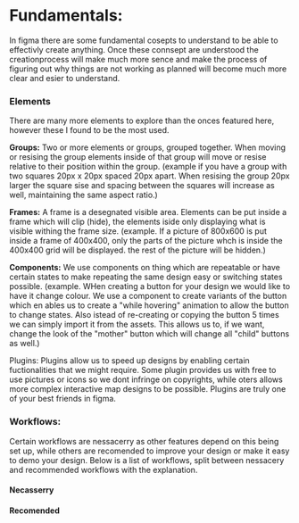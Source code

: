 # Fundamentals:
In figma there are some fundamental cosepts to understand to be able to effectivly create anything. Once these connsept are understood the creationprocess will make much more sence and make the process of figuring out why things are not working as planned will become much more clear and esier to understand.

### Elements 
There are many more elements to explore than the onces featured here, however these I found to be the most used.

**Groups:** Two or more elements or groups, grouped together. When moving or resising the group elements inside of that group will move or resise relative to their position within the group. (example if you have a group with two squares 20px x 20px spaced 20px apart. When resising the group 20px larger the square sise and spacing between the squares will increase as well, maintaining the same aspect ratio.)

**Frames:** A frame is a desegnated visible area. Elements can be put inside a frame which will clip (hide), the elements iside only displaying what is visible withing the frame size. (example. If  a picture of 800x600 is put inside a frame of 400x400, only  the parts of the picture whch is inside the 400x400 grid will be displayed. the rest of the picture will be hidden.)

**Components:** We use components on thing which are repeatable or have certain states to make repeating the same design easy or switching states possible. (example. WHen creating a button for your design we would like to have it change colour. We use a component to create variants of the button which en ables us to create a "while hovering" animation to allow the button to change states. Also istead of re-creating or copying the button 5 times we can simply import it from the assets. This allows us to, if we want, change the look of the "mother" button which will change all "child" buttons as well.)

Plugins: Plugins allow us to speed up designs by enabling certain fuctionalities that we might require. Some plugin provides us with free to use pictures or icons so we dont infringe on copyrights, while oters allows more complex interactive map designs to be possible. Plugins are truly one of your best friends in figma.

### Workflows:
Certain workflows are nessacerry as other features depend on this being set up, while others are recomended to improve your design or make it easy to demo your design. Below is a list of workflows, split between nessacery and recommended workflows with the explanation. 

#### Necasserry
#### Recomended 
